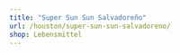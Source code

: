 ```yaml
---
title: "Super Sun Sun Salvadoreño"
url: /houston/super-sun-sun-salvadoreno/
shop: Lebensmittel
---
```

